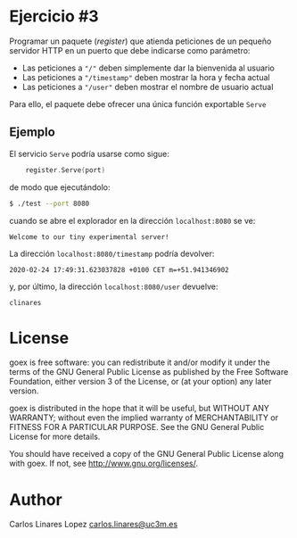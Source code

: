 # Ejercicio #3

Programar un paquete (*register*) que atienda peticiones de un pequeño servidor
HTTP en un puerto que debe indicarse como parámetro:

- Las peticiones a `"/"` deben simplemente dar la bienvenida al usuario
- Las peticiones a `"/timestamp"` deben mostrar la hora y fecha actual
- Las peticiones a `"/user"` deben mostrar el nombre de usuario actual

Para ello, el paquete debe ofrecer una única función exportable `Serve`

## Ejemplo

El servicio `Serve` podría usarse como sigue:

``` go
    register.Serve(port)
```

de modo que ejecutándolo:

``` sh
$ ./test --port 8080
```

cuando se abre el explorador en la dirección `localhost:8080` se ve:

``` text
Welcome to our tiny experimental server!
```

La dirección `localhost:8080/timestamp` podría devolver:

``` text
2020-02-24 17:49:31.623037828 +0100 CET m=+51.941346902
```

y, por último, la dirección `localhost:8080/user` devuelve:

``` text
clinares
```

# License #

goex is free software: you can redistribute it and/or modify it under
the terms of the GNU General Public License as published by the Free
Software Foundation, either version 3 of the License, or (at your
option) any later version.

goex is distributed in the hope that it will be useful, but WITHOUT
ANY WARRANTY; without even the implied warranty of MERCHANTABILITY or
FITNESS FOR A PARTICULAR PURPOSE.  See the GNU General Public License
for more details.

You should have received a copy of the GNU General Public License
along with goex.  If not, see <http://www.gnu.org/licenses/>.


# Author #

Carlos Linares Lopez <carlos.linares@uc3m.es>
